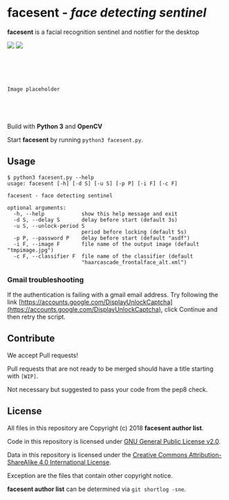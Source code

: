 # facesent - *face detecting sentinel*

**facesent** is a facial recognition sentinel and notifier for the desktop

![](https://img.shields.io/badge/python-3.3,%203.4,%203.5,%203.6-blue.svg)
![](https://img.shields.io/badge/license-GPLv2-lightgrey.svg)

```TEXT





Image placeholder





```

Build with **Python 3** and **OpenCV**

Start **facesent** by running `python3 facesent.py`.

## Usage

```
$ python3 facesent.py --help
usage: facesent [-h] [-d S] [-u S] [-p P] [-i F] [-c F]

facesent - face detecting sentinel

optional arguments:
  -h, --help            show this help message and exit
  -d S, --delay S       delay before start (default 3s)
  -u S, --unlock-period S
                        period before locking (default 5s)
  -p P, --password P    delay before start (default "asdf")
  -i F, --image F       file name of the output image (default "tmpimage.jpg")
  -c F, --classifier F  file name of the classifier (default
                        "haarcascade_frontalface_alt.xml")
```

### Gmail troubleshooting

If the authentication is failing with a gmail email address. Try following the link [https://accounts.google.com/DisplayUnlockCaptcha](https://accounts.google.com/DisplayUnlockCaptcha), click Continue and then retry the script.

## Contribute

We accept Pull requests!

Pull requests that are not ready to be merged should have a title starting with `[WIP]`.

Not necessary but suggested to pass your code from the pep8 check.

## License

All files in this repository are Copyright (c) 2018 **facesent author list**.

Code in this repository is licensed under [GNU General Public License v2.0](https://www.gnu.org/licenses/old-licenses/gpl-2.0.en.html).

Data in this repository is licensed under the
[Creative Commons Attribution-ShareAlike 4.0 International License](http://creativecommons.org/licenses/by-sa/4.0/).

Exception are the files that contain other copyright notice.

**facesent author list** can be determined via `git shortlog -sne`.
